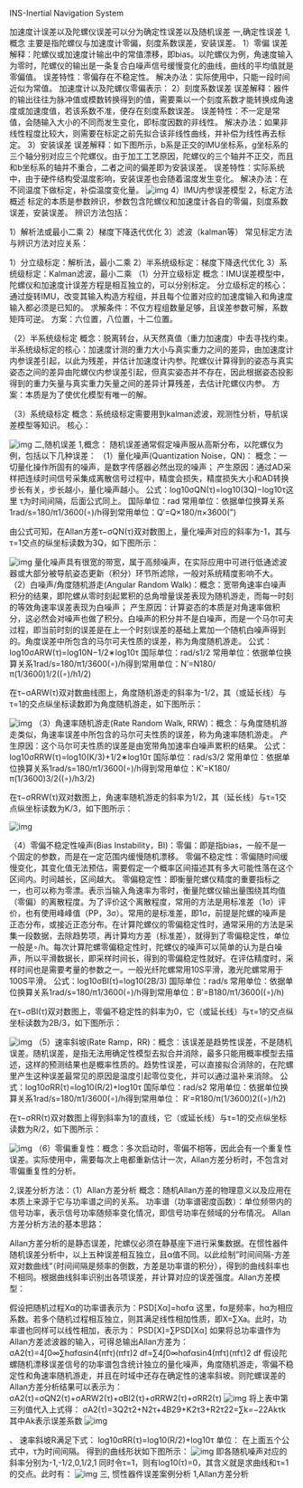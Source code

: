 INS-Inertial Navigation System

加速度计误差以及陀螺仪误差可以分为确定性误差以及随机误差
一,确定性误差
1,概念
主要是指陀螺仪与加速度计零偏，刻度系数误差，安装误差。
1）零偏
误差解释：陀螺仪或加速度计输出中的常值漂移，即bias。以陀螺仪为例，角速度输入为零时，陀螺仪的输出是一条复合白噪声信号缓慢变化的曲线，曲线的平均值就是零偏值。
误差特性：零偏存在不稳定性。
解决办法：实际使用中，只能一段时间近似为常值。
加速度计以及陀螺仪零偏表示：
2）刻度系数误差
误差解释：器件的输出往往为脉冲值或模数转换得到的值，需要乘以一个刻度系数才能转换成角速度或加速度值，若该系数不准，便存在刻度系数误差。
误差特性：不一定是常值，会随输入大小的不同而发生变化，即标度因数的非线性。
解决办法：如果非线性程度比较大，则需要在标定之前先拟合该非线性曲线，并补偿为线性再去标定。
3）安装误差
误差解释：如下图所示，b系是正交的IMU坐标系，g坐标系的三个轴分别对应三个陀螺仪。由于加工工艺原因，陀螺仪的三个轴并不正交，而且和b坐标系的轴并不重合，二者之间的偏差即为安装误差。
误差特性：实际系统中，由于硬件结构受温度影响，安装误差也会随着温度发生变化。
解决办法：在不同温度下做标定，补偿温度变化量。
![img](file:///tmp/WizNote/ace94e18-0760-446f-8cef-83d95c2b474b/index_files/68546858.png)
4）IMU内参误差模型
2，标定方法概述
标定的本质是参数辨识，参数包含陀螺仪和加速度计各自的零偏，刻度系数误差，安装误差。
辨识方法包括：

1）解析法或最小二乘
2）梯度下降迭代优化
3）滤波（kalman等）
常见标定方法与辨识方法对应关系：

1）分立级标定：解析法，最小二乘
2）半系统级标定：梯度下降迭代优化
3）系统级标定：Kalman滤波，最小二乘
（1）分开立级标定
概念：IMU误差模型中，陀螺仪和加速度计误差方程是相互独立的，可以分别标定。
分立级标定的核心：通过旋转IMU，改变其输入构造方程组，并且每个位置对应的加速度输入和角速度输入都必须是已知的。
求解条件：不仅方程组数量足够，且误差参数可解，系数矩阵可逆。
方案：六位置，八位置，十二位置。

（2）半系统级标定
概念：脱离转台，从天然真值（重力加速度）中去寻找约束。
半系统级标定的核心：加速度计测的重力大小与真实重力之间的差异，由加速度计内参误差引起，以此为残差，并估计加速度计内参。陀螺仪计算得到的姿态与真实姿态之间的差异由陀螺仪内参误差引起，但真实姿态并不存在，因此根据姿态投影得到的重力矢量与真实重力矢量之间的差异计算残差，去估计陀螺仪内参。
方案：本质是为了使优化模型有唯一的解。

（3）系统级标定
概念：系统级标定需要用到kalman滤波，观测性分析，导航误差模型等知识。
核心：

![img](file:///tmp/WizNote/ace94e18-0760-446f-8cef-83d95c2b474b/index_files/68474683.png)
二,随机误差
1,概念：
随机误差通常假定噪声服从高斯分布，以陀螺仪为例，包括以下几种误差：
（1）量化噪声(Quantization Noise，QN)：
概念：一切量化操作所固有的噪声，是数字传感器必然出现的噪声；
产生原因：通过AD采样把连续时间信号采集成离散信号过程中，精度会损失，精度损失大小和AD转换步长有关，步长越小，量化噪声越小。
公式：log10⁡σQN(τ)=log10⁡(3Q)−log10⁡τ这里 τ为时间间隔，后面公式同上。
国际单位：rad
常用单位：依据单位换算关系1rad/s=180/π1/3600(∘)/h得到常用单位：Q′=Q×180/π×3600(")

由公式可知，在Allan方差τ−σQN(τ)双对数图上，量化噪声对应的斜率为-1，其与τ=1交点的纵坐标读数为3Q，如下图所示：

![img](file:///tmp/WizNote/ace94e18-0760-446f-8cef-83d95c2b474b/index_files/71624018.png)
量化噪声具有很宽的带宽，属于高频噪声，在实际应用中可进行低通滤波器或大部分被导航姿态更新（积分）环节所滤除，一般对系统精度影响不大。
（2）白噪声/角度随机游走(Angular Random Walk)：概念：宽带角速率白噪声积分的结果，即陀螺从零时刻起累积的总角增量误差表现为随机游走，而每一时刻的等效角速率误差表现为白噪声；
产生原因：计算姿态的本质是对角速率做积分，这必然会对噪声也做了积分。白噪声的积分并不是白噪声，而是一个马尔可夫过程，即当前时刻的误差是在上一个时刻误差的基础上累加一个随机白噪声得到的。角度误差中所包含的马尔可夫性质的误差，称为角度随机游走。
公式：log10⁡σARW(τ)=log10⁡N−1/2∗log10⁡τ
国际单位：rad/s1/2
常用单位：依据单位换算关系1rad/s=180/π1/3600(∘)/h得到常用单位：N′=N180/π(1/3600)1/2((∘)/h1/2)

在τ−σARW(τ)双对数曲线图上，角度随机游走的斜率为-1/2，其（或延长线）与τ=1的交点纵坐标读数即为角度随机游走，如下图所示：

![img](file:///tmp/WizNote/ace94e18-0760-446f-8cef-83d95c2b474b/index_files/72758409.png)
（3）角速率随机游走(Rate Random Walk, RRW)：概念：与角度随机游走类似，角速率误差中所包含的马尔可夫性质的误差，称为角速率随机游走。
产生原因：这个马尔可夫性质的误差是由宽带角加速率白噪声累积的结果。
公式：log10⁡σRRW(τ)=log10⁡(K/3)+1/2∗log10⁡τ
国际单位：rad/s3/2
常用单位：依据单位换算关系1rad/s=180/π1/3600(∘)/h得到常用单位：K′=K180/π(1/3600)3/2((∘)/h3/2)

在τ−σRRW(τ)双对数图上，角速率随机游走的斜率为1/2，其（延长线）与τ=1交点纵坐标读数为K/3，如下图所示：

![img](file:///tmp/WizNote/ace94e18-0760-446f-8cef-83d95c2b474b/index_files/73144597.png)

（4）零偏不稳定性噪声(Bias Instability，BI)：零偏：即是指bias，一般不是一个固定的参数，而是在一定范围内缓慢随机漂移。
零偏不稳定性：零偏随时间缓慢变化，其变化值无法预估，需要假定一个概率区间描述其有多大可能性落在这个区间内。时间越长，区间越大。
零偏稳定性：即衡量陀螺仪精度的重要指标之一，也可以称为零漂。表示当输入角速率为零时，衡量陀螺仪输出量围绕其均值（零偏）的离散程度。为了评价这个离散程度，常用的方法是用标准差（1σ）评价，也有使用峰峰值（PP，3σ）。常用的是标准差，即1σ，前提是陀螺的噪声是正态分布，或接近正态分布。在计算陀螺仪的零偏稳定性时，通常采用的方法是采集一段数据，去除趋势项，再计算均方差（标准差），就得到了零偏稳定性，单位一般是∘/h。每次计算陀螺零偏稳定性时，陀螺仪的噪声可以简单的认为是白噪声，所以平滑数据长，即采样时间长，得到的零偏稳定性就好。在评估精度时，采样时间也是需要考量的参数之一。一般光纤陀螺常用10S平滑，激光陀螺常用于100S平滑。
公式：log10⁡σBI(τ)=log10⁡(2B/3)
国际单位：rad/s
常用单位：依据单位换算关系1rad/s=180/π1/3600(∘)/h得到常用单位：B′=B180/π1/3600((∘)/h)

在τ−σBI(τ)双对数图上，零偏不稳定性的斜率为0，它（或延长线）与τ=1的交点纵坐标读数为2B/3，如下图所示：

![img](file:///tmp/WizNote/ace94e18-0760-446f-8cef-83d95c2b474b/index_files/73806428.png)
（5）速率斜坡(Rate Ramp，RR)：概念：该误差是趋势性误差，不是随机误差。随机误差，是指无法用确定性模型去拟合并消除，最多只能用概率模型去描述，这样的预测结果也是概率性质的。趋势性误差，可以直接拟合消除的，在陀螺里产生这种误差最常见的原因是温度引起零位变化，并可以通过温补来消除。
公式：log10⁡σRR(τ)=log10⁡(R/2)+log10⁡τ
国际单位：rad/s2
常用单位：依据单位换算关系1rad/s=180/π1/3600(∘)/h得到常用单位： R′=R180/π(1/3600)2((∘)/h2)

在τ−σRR(τ)双对数图上得到斜率为1的直线，它（或延长线）与τ=1的交点纵坐标读数为R/2，如下图所示：

![img](file:///tmp/WizNote/ace94e18-0760-446f-8cef-83d95c2b474b/index_files/74093090.png)
（6）零偏重复性：概念：多次启动时，零偏不相等，因此会有一个重复性误差。实际使用中，需要每次上电都重新估计一次，Allan方差分析时，不包含对零偏重复性的分析。

2,误差分析方法：（1）Allan方差分析
概念：随机Allan方差的物理意义以及应用在本质上来源于它与功率谱之间的关系。
功率谱（功率谱密度函数）：单位频带内的信号功率，表示信号功率随频率变化情况，即信号功率在频域的分布情况。
Allan方差分析方法的基本思路：

Allan方差分析的是静态误差，陀螺仪必须在静基座下进行采集数据。在惯性器件随机误差分析中，以上五种误差相互独立，且α值不同。以此绘制”时间间隔-方差双对数曲线“（时间间隔是频率的倒数，方差是功率谱的积分），得到的曲线斜率也不相同。根据曲线斜率识别出各项误差，并计算对应的误差强度。Allan方差模型：

假设把随机过程Xα的功率谱表示为：PSD⁡[Xα]=hαfα
这里，fα是频率，hα为相应系数。若多个随机过程相互独立，则其满足线性相加性质，即X=∑Xa。此时，功率谱也同样可以线性相加，表示为：
PSD⁡[X]=∑PSD⁡[Xα]
如果将总功率谱作为Allan方差滤波器的输入，可得总输出Allan方差为：
σA2(τ)=4∫0∞∑hαfαsin4⁡(πfτ)(πfτ)2 df=∑4∫0∞hαfαsin4⁡(πfτ)(πfτ)2 df
假设陀螺随机漂移误差信号的功率谱包含统计独立的量化噪声，角度随机游走，零偏不稳定性和角速率随机游走，并且在时域中还存在确定性的速率斜坡。则陀螺误差的Allan方差分析结果可以表示为：
σA2(τ)=σQN2(τ)+σARW2(τ)+σBI2(τ)+σRRW2(τ)+σRR2(τ)
![img](file:///tmp/WizNote/ace94e18-0760-446f-8cef-83d95c2b474b/index_files/36012132.png)
将上表中第三列值代入上式得：
σA2(τ)=3Q2τ2+N2τ+4B29+K2τ3+R2τ22=∑k=−22Akτk
其中Ak表示误差系数
![img](file:///tmp/WizNote/ace94e18-0760-446f-8cef-83d95c2b474b/index_files/36846941.png)

、
速率斜坡R满足下式：
log10⁡σRR(τ)=log10⁡(R/2)+log10⁡τ 单位：
在上面五个公式中，τ为时间间隔。
得到的曲线形状如下图所示：
![img](file:///tmp/WizNote/ace94e18-0760-446f-8cef-83d95c2b474b/index_files/840a6050-c308-4885-b657-1fe919d5f2e1.png)
即各随机噪声对应的斜率分别为-1,-1/2,0,1/2,1
同时令τ=1，则有log10⁡(τ)=0，其含义就是求曲线和τ=1的交点。此时有：
![img](file:///tmp/WizNote/ace94e18-0760-446f-8cef-83d95c2b474b/index_files/68668678.png)
三, 惯性器件误差案例分析
1,Allan方差分析
